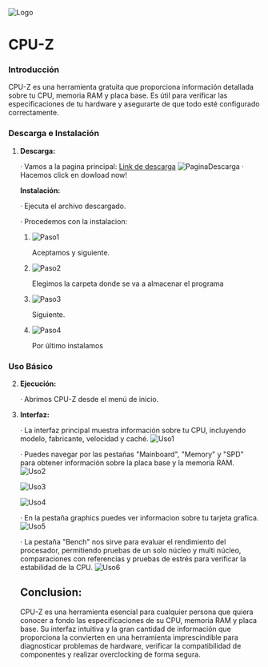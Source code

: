 ![Logo](./Imgs/imgCPU-Z/CPU-Z.jpg)

# CPU-Z

### Introducción

CPU-Z es una herramienta gratuita que proporciona información detallada sobre tu CPU, memoria RAM y placa base. Es útil para verificar las especificaciones de tu hardware y asegurarte de que todo esté configurado correctamente.

### Descarga e Instalación

1. **Descarga:**
   
   · Vamos a la pagina principal: [Link de descarga](https://www.cpuid.com/downloads/cpu-z/cpu-z_2.15-en.exe)
   ![PaginaDescarga](./Imgs/imgCPU-Z/pagD.png)
   · Hacemos click en dowload now!
   
   **Instalación:**
   
   · Ejecuta el archivo descargado.
   
   · Procedemos con la instalacion:
   
   1. ![Paso1](./Imgs/imgCPU-Z/inst1.png)
      
      Aceptamos y siguiente.
   2. ![Paso2](./Imgs/imgCPU-Z/inst2.png)
      
      Elegimos la carpeta donde se va a almacenar el programa
   3. ![Paso3](./Imgs/imgCPU-Z/inst3.png)
      
      Siguiente.
   4. ![Paso4](./Imgs/imgCPU-Z/inst4.png)
      
      Por último instalamos

### Uso Básico

2. **Ejecución:**
   
   · Abrimos CPU-Z desde el menú de inicio.
3. **Interfaz:**
   
   · La interfaz principal muestra información sobre tu CPU, incluyendo modelo, fabricante, velocidad y caché.
   ![Uso1](./Imgs/imgCPU-Z/uso1.png)
   
   · Puedes navegar por las pestañas "Mainboard", "Memory" y "SPD" para obtener información sobre la placa base y la memoria RAM.
   ![Uso2](./Imgs/imgCPU-Z/uso2.png)
   
   ![Uso3](./Imgs/imgCPU-Z/uso3.png)
   
   ![Uso4](./Imgs/imgCPU-Z/uso4.png)
   
   · En la pestaña graphics puedes ver informacion sobre tu tarjeta grafica.
   ![Uso5](./Imgs/imgCPU-Z/uso5.png)
   
   · La pestaña "Bench" nos sirve para evaluar el rendimiento del procesador, permitiendo pruebas de un solo núcleo y multi núcleo, comparaciones con referencias y pruebas de estrés para verificar la estabilidad de la CPU.
   ![Uso6](./Imgs/imgCPU-Z/uso6.png)
   
   ## Conclusion:
   
   CPU-Z es una herramienta esencial para cualquier persona que quiera conocer a fondo las especificaciones de su CPU, memoria RAM y placa base. Su interfaz intuitiva y la gran cantidad de información que proporciona la convierten en una herramienta imprescindible para diagnosticar problemas de hardware, verificar la compatibilidad de componentes y realizar overclocking de forma segura.


